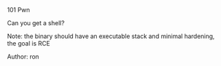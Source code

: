 101 Pwn

Can you get a shell?

Note: the binary should have an executable stack and minimal hardening, the goal is RCE

Author: ron
